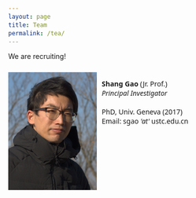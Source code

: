 ```yaml
---
layout: page
title: Team
permalink: /tea/
---
```


We are recruiting!

<!--- markdown image without alignment
![bio_ShG](/assets/images/bio_ShG.jpg)
-->

<!--- markdown image with alignment
<img align="left" width="150" height="200" src="/assets/images/bio_ShG.jpg">
-->

<style>

  .flex-container {
    display: flex;
    flex-flow: row wrap;  
    justify-content: left;  
    padding-right: 10px;
    margin: 0;
    list-style: none;
  }

  .flex-item {
    display: flex;
    width: 400px;
    height: auto;
    margin-top: 10px;
    justify-content: left;  
  }

/*  .container {
  display: flex;
  align-items: center;
  justify-content: center;
  }*/

  .image {
  width: 45%;
  max-height:100%;
/*  border-radius:8px;*/
  }

  .text {
  font: 14px "Noto Sans", "Helvetica Neue", Helvetica, Arial, sans-serif;
  padding-left: 10px;
  max-width:100%;
  }

</style>

<body>

<div class="flex-container">
  <div class="flex-item">
    <div class="image">
      <img src="/assets/images/bio_ShG.jpg">
    </div>
    <div class="text">
      <p> <b>Shang Gao</b> (Jr. Prof.) <br> <i>Principal Investigator </i> <br> <br> PhD, Univ. Geneva (2017) <br> 
        Email: sgao <i>'at'</i> ustc.edu.cn</p>
    </div>
  </div>

<!--   <div class="flex-item">
    <div class="image">
      <img src="/assets/images/bio_ShG.jpg">
    </div>
    <div class="text">
      <p> <b>Shang Gao</b> <br> <i>Postdoc </i> <br> <br> PhD, Univ. Geneva (2017) <br> 
        Email: sgao <i>'at'</i> ustc.edu.cn</p>
    </div>
  </div>   -->


</div>
</body>




[jekyll-organization]: https://github.com/jekyll
